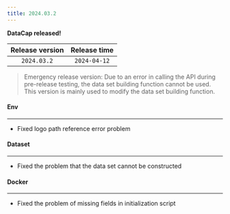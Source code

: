 ```yaml
---
title: 2024.03.2
---
```


**DataCap released!**

| Release version | Release time |
|:---------------:|:------------:|
|   `2024.03.2`   | `2024-04-12` |

> Emergency release version: Due to an error in calling the API during pre-release testing, the data set building function cannot be used. This version is mainly used to modify the data set building function.

#### Env

---

- Fixed logo path reference error problem

#### Dataset

---

- Fixed the problem that the data set cannot be constructed

#### Docker

---

- Fixed the problem of missing fields in initialization script
